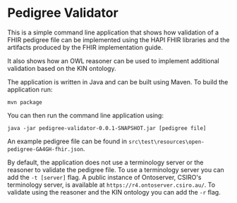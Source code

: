 # Pedigree Validator

This is a simple command line application that shows how validation of a FHIR pedigree file can be implemented using the HAPI FHIR libraries and the artifacts produced by the FHIR implementation guide.

It also shows how an OWL reasoner can be used to implement additional validation based on the KIN ontology.

The application is written in Java and can be built using Maven. To build the application run:

```mvn package```

You can then run the command line application using:

```java -jar pedigree-validator-0.0.1-SNAPSHOT.jar [pedigree file]```

An example pedigree file can be found in `src\test\resources\open-pedigree-GA4GH-fhir.json`.

By default, the application does not use a terminology server or the reasoner to validate the pedigree file. To use a terminology server you can add the `-t [server]` flag. A public instance of Ontoserver, CSIRO's terminology server, is available at `https://r4.ontoserver.csiro.au/`. To validate using the reasoner and the KIN ontology you can add the `-r` flag.

